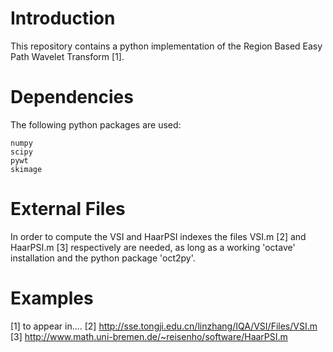 # Introduction
This repository contains a python implementation of the Region Based Easy Path Wavelet Transform [1]. 

# Dependencies
The following python packages are used:

	numpy
	scipy
	pywt
	skimage

# External Files
In order to compute the VSI and HaarPSI indexes the files VSI.m [2] and HaarPSI.m [3] respectively are needed, as long as a working 'octave' installation and the python package 'oct2py'.

# Examples

[1] to appear in....
[2] http://sse.tongji.edu.cn/linzhang/IQA/VSI/Files/VSI.m
[3] http://www.math.uni-bremen.de/~reisenho/software/HaarPSI.m
